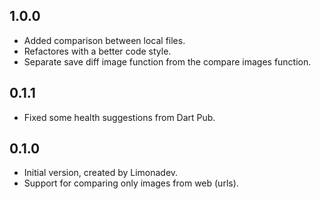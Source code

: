 ## 1.0.0

- Added comparison between local files.
- Refactores with a better code style.
- Separate save diff image function from the compare images function.

## 0.1.1

- Fixed some health suggestions from Dart Pub.

## 0.1.0

- Initial version, created by Limonadev.
- Support for comparing only images from web (urls).
